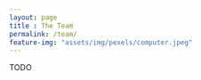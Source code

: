 ```yaml
--- 
layout: page
title : The Team
permalink: /team/
feature-img: "assets/img/pexels/computer.jpeg"
---
```


TODO
